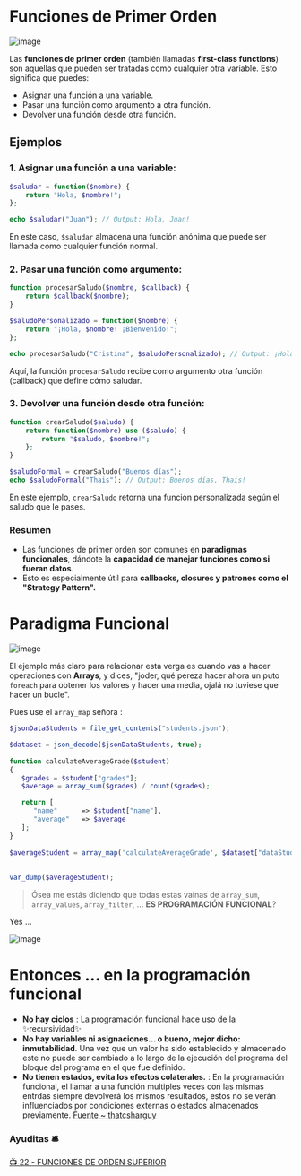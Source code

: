 # Funciones de Primer Orden

![image](https://github.com/user-attachments/assets/89134bfb-e6cd-4018-87fc-209562afcf1a)


Las **funciones de primer orden** (también llamadas **first-class functions**) son aquellas que pueden ser tratadas como cualquier otra variable. Esto significa que puedes:

- Asignar una función a una variable.
- Pasar una función como argumento a otra función.
- Devolver una función desde otra función.

## Ejemplos

### 1. **Asignar una función a una variable:**

```php
$saludar = function($nombre) {
    return "Hola, $nombre!";
};

echo $saludar("Juan"); // Output: Hola, Juan!
```

En este caso, `$saludar` almacena una función anónima que puede ser llamada como cualquier función normal.

### 2. **Pasar una función como argumento:**

```php
function procesarSaludo($nombre, $callback) {
    return $callback($nombre);
}

$saludoPersonalizado = function($nombre) {
    return "¡Hola, $nombre! ¡Bienvenido!";
};

echo procesarSaludo("Cristina", $saludoPersonalizado); // Output: ¡Hola, Cristina! ¡Bienvenido!
```

Aquí, la función `procesarSaludo` recibe como argumento otra función (callback) que define cómo saludar.

### 3. **Devolver una función desde otra función:**

```php
function crearSaludo($saludo) {
    return function($nombre) use ($saludo) {
        return "$saludo, $nombre!";
    };
}

$saludoFormal = crearSaludo("Buenos días");
echo $saludoFormal("Thais"); // Output: Buenos días, Thais!
```

En este ejemplo, `crearSaludo` retorna una función personalizada según el saludo que le pases.

### Resumen

- Las funciones de primer orden son comunes en __paradigmas funcionales__, dándote la __capacidad de manejar funciones como si fueran datos__. 
- Esto es especialmente útil para __callbacks, closures y patrones como el "Strategy Pattern".__


# Paradigma Funcional

![image](https://github.com/user-attachments/assets/02f9a07a-b721-42ac-8831-b5e988c3a309)

El ejemplo más claro para relacionar esta verga es cuando vas a hacer operaciones con __Arrays__,
y dices, "joder, qué pereza hacer ahora un puto `foreach` para obtener los valores y hacer una media, ojalá no tuviese que hacer un bucle".

Pues use el `array_map` señora :

```php
$jsonDataStudents = file_get_contents("students.json");

$dataset = json_decode($jsonDataStudents, true);
 
function calculateAverageGrade($student)
{
   $grades = $student["grades"];
   $average = array_sum($grades) / count($grades);

   return [
      "name"      => $student["name"],
      "average"   => $average
   ];
}
 
$averageStudent = array_map('calculateAverageGrade', $dataset["dataStudents"]);
 
 
var_dump($averageStudent);
```

> Ósea me estás diciendo que todas estas vainas de `array_sum`, `array_values`, `array_filter`, ... __ES PROGRAMACIÓN FUNCIONAL__?

Yes ...

![image](https://github.com/user-attachments/assets/72a64a5e-a0c2-4e6a-8495-575b7ec48655)

# Entonces ... en la programación funcional 
- __No hay ciclos__ : La programación funcional hace uso de la ✨recursividad✨
- __No hay variables ni asignaciones… o bueno, mejor dicho: inmutabilidad__. Una vez que un valor ha sido establecido y almacenado este no puede ser cambiado a lo largo de la ejecución del programa del bloque del programa en el que fue definido.
- __No tienen estados, evita los efectos colaterales.__ : En la programación funcional, el llamar a una función multiples veces con las mismas entrdas siempre devolverá los mismos resultados, estos no se verán influenciados por condiciones externas o estados almacenados previamente. [Fuente ~ thatcsharguy](https://thatcsharpguy.com/tv/funcional/)

### Ayuditas 🛎️
[📺 22 - FUNCIONES DE ORDEN SUPERIOR](https://www.youtube.com/watch?v=ABniGtbqAXk)
